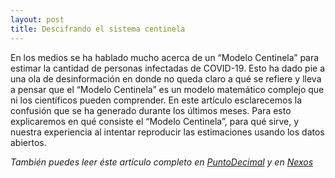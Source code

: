 ```yaml
---
layout: post
title: Descifrando el sistema centinela
---
```


En los medios se ha hablado mucho acerca de un “Modelo Centinela” para estimar la cantidad de personas infectadas de COVID-19. Esto ha dado pie a una ola de desinformación en donde no queda claro a qué se refiere y lleva a pensar que el “Modelo Centinela” es un modelo matemático complejo que ni los científicos pueden comprender. En este artículo esclarecemos la confusión que se ha generado durante los últimos meses. Para esto explicaremos en qué consiste el “Modelo Centinela”, para qué sirve, y nuestra experiencia al intentar reproducir las estimaciones usando los datos abiertos.  


<em>También puedes leer éste artículo completo en [PuntoDecimal](https://puntodecimal.mx/ciencia/descifrando-el-modelo-centinela) y en [Nexos](https://datos.nexos.com.mx/?p=1520)</em>
